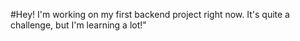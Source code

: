 #Hey! I'm working on my first backend project right now. It's quite a challenge, but I'm learning a lot!"
